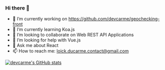 ### Hi there 👋
- 🔭 I’m currently working on https://github.com/devcarme/geochecking-front
- 🌱 I’m currently learning Koa.js
- 👯 I’m looking to collaborate on Web REST API Applications
- 🤔 I’m looking for help with Vue.js
- 💬 Ask me about React
- 📫 How to reach me: loick.ducarme.contact@gmail.com

[![devcarme's GitHub stats](https://github-readme-stats.vercel.app/api?username=devcarme)](https://github.com/anuraghazra/github-readme-stats)
